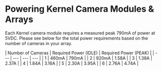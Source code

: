 # Powering Kernel Camera Modules & Arrays

Each Kernel camera module requires a measured peak 790mA of power at 5VDC.
Please see below for the total power requirements based on the number of cameras in your array.

| Number of Cameras | Required Power \(IDLE\) | Required Power \(PEAK\) |
| --- | --- | --- | --- |
| 1 | 460mA | 790mA |
| 2 | 920mA | 1.58A |
| 3 | 1.38A | 2.37A |
| 4 | 1.84A | 3.16A |
| 5 | 2.30A | 3.95A |
| 6 | 2.76A | 4.74A |


